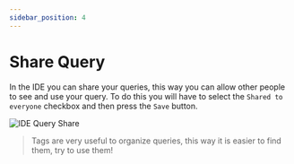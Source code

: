 ```yaml
---
sidebar_position: 4
---
```


# Share Query

In the IDE you can share your queries, this way you can allow other people to see and use your query. To do this you will have to select the `Shared to everyone` checkbox and then press the `Save` button.

![IDE Query Share](/img/ide/query_share.png)

> Tags are very useful to organize queries, this way it is easier to find them, try to use them!